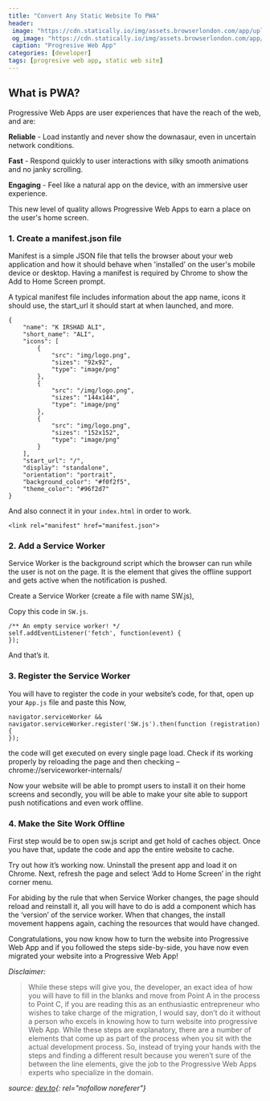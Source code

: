 ```yaml
---
title: "Convert Any Static Website To PWA"
header:
 image: "https://cdn.statically.io/img/assets.browserlondon.com/app/uploads/2019/03/pwa-banner-768x432.png"
 og_image: "https://cdn.statically.io/img/assets.browserlondon.com/app/uploads/2019/03/pwa-banner.png"
 caption: "Progresive Web App"
categories: [developer]
tags: [progresive web app, static web site]
---
```

## What is PWA?
Progressive Web Apps are user experiences that have the reach of the web, and are:

**Reliable** - Load instantly and never show the downasaur, even in uncertain network conditions.

**Fast** - Respond quickly to user interactions with silky smooth animations and no janky scrolling.

**Engaging** - Feel like a natural app on the device, with an immersive user experience.

This new level of quality allows Progressive Web Apps to earn a place on the user's home screen.

### 1. Create a manifest.json file
Manifest is a simple JSON file that tells the browser about your web application and how it should behave when 'installed' on the user's mobile device or desktop. Having a manifest is required by Chrome to show the Add to Home Screen prompt.

A typical manifest file includes information about the app name, icons it should use, the start_url it should start at when launched, and more.
```
{
    "name": "K IRSHAD ALI",
    "short_name": "ALI",
    "icons": [
        {
            "src": "img/logo.png",
            "sizes": "92x92",
            "type": "image/png"
        },
        {
            "src": "/img/logo.png",
            "sizes": "144x144",
            "type": "image/png"
        },
        {
            "src": "img/logo.png",
            "sizes": "152x152",
            "type": "image/png"
        }        
    ],
    "start_url": "/",
    "display": "standalone",
    "orientation": "portrait",
    "background_color": "#f0f2f5",
    "theme_color": "#96f2d7"
}
```
And also connect it in your `index.html` in order to work.
```
<link rel="manifest" href="manifest.json">
```
### 2. Add a Service Worker
Service Worker is the background script which the browser can run while the user is not on the page. It is the element that gives the offline support and gets active when the notification is pushed.

Create a Service Worker (create a file with name SW.js),

Copy this code in `SW.js`.
```
/** An empty service worker! */
self.addEventListener('fetch', function(event) {
});
```
And that’s it.

### 3. Register the Service Worker
You will have to register the code in your website’s code, for that, open up your `App.js` file and paste this Now,
```
navigator.serviceWorker &&
navigator.serviceWorker.register('SW.js').then(function (registration)
{
});
```
the code will get executed on every single page load. Check if its working properly by reloading the page and then checking – chrome://serviceworker-internals/

Now your website will be able to prompt users to install it on their home screens and secondly, you will be able to make your site able to support push notifications and even work offline.

### 4. Make the Site Work Offline

First step would be to open sw.js script and get hold of caches object. Once you have that, update the code and app the entire website to cache.

Try out how it’s working now. Uninstall the present app and load it on Chrome. Next, refresh the page and select ‘Add to Home Screen’ in the right corner menu.

For abiding by the rule that when Service Worker changes, the page should reload and reinstall it, all you will have to do is add a component which has the ‘version’ of the service worker. When that changes, the install movement happens again, caching the resources that would have changed.

Congratulations, you now know how to turn the website into Progressive Web App and if you followed the steps side-by-side, you have now even migrated your website into a Progressive Web App!

_Disclaimer:_
> While these steps will give you, the developer, an exact idea of how you will have to fill in the blanks and move from Point A in the process to Point C, if you are reading this as an enthusiastic entrepreneur who wishes to take charge of the migration, I would say, don’t do it without a person who excels in knowing how to turn website into progressive Web App.
> While these steps are explanatory, there are a number of elements that come up as part of the process when you sit with the actual development process. So, instead of trying your hands with the steps and finding a different result because you weren’t sure of the between the line elements, give the job to the Progressive Web Apps experts who specialize in the domain.

_source: [dev.to](https://dev.to/phonerefer/convert-any-static-website-to-pwa-3fkb){: rel="nofollow noreferer"}_
